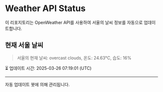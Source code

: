 
# Weather API Status

이 리포지토리는 OpenWeather API를 사용하여 서울의 날씨 정보를 자동으로 업데이트합니다.

## 현재 서울 날씨
> 서울의 현재 날씨: overcast clouds, 온도: 24.63°C, 습도: 16%

⏳ 업데이트 시간: 2025-03-26 07:19:01 (UTC)

---
자동 업데이트 봇에 의해 관리됩니다.
